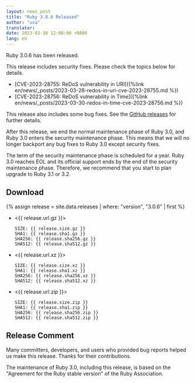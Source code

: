 ```yaml
---
layout: news_post
title: "Ruby 3.0.6 Released"
author: "usa"
translator:
date: 2023-03-30 12:00:00 +0000
lang: en
---
```


Ruby 3.0.6 has been released.

This release includes security fixes.
Please check the topics below for details.

* [CVE-2023-28755: ReDoS vulnerability in URI]({%link en/news/_posts/2023-03-28-redos-in-uri-cve-2023-28755.md %})
* [CVE-2023-28756: ReDoS vulnerability in Time]({%link en/news/_posts/2023-03-30-redos-in-time-cve-2023-28756.md %})

This release also includes some bug fixes.
See the [GitHub releases](https://github.com/ruby/ruby/releases/tag/v3_0_6) for further details.

After this release, we end the normal maintenance phase of Ruby 3.0, and Ruby 3.0 enters the security maintenance phase.
This means that we will no longer backport any bug fixes to Ruby 3.0 except security fixes.

The term of the security maintenance phase is scheduled for a year.
Ruby 3.0 reaches EOL and its official support ends by the end of the security maintenance phase.
Therefore, we recommend that you start to plan upgrade to Ruby 3.1 or 3.2.

## Download

{% assign release = site.data.releases | where: "version", "3.0.6" | first %}

* <{{ release.url.gz }}>

      SIZE: {{ release.size.gz }}
      SHA1: {{ release.sha1.gz }}
      SHA256: {{ release.sha256.gz }}
      SHA512: {{ release.sha512.gz }}

* <{{ release.url.xz }}>

      SIZE: {{ release.size.xz }}
      SHA1: {{ release.sha1.xz }}
      SHA256: {{ release.sha256.xz }}
      SHA512: {{ release.sha512.xz }}

* <{{ release.url.zip }}>

      SIZE: {{ release.size.zip }}
      SHA1: {{ release.sha1.zip }}
      SHA256: {{ release.sha256.zip }}
      SHA512: {{ release.sha512.zip }}

## Release Comment

Many committers, developers, and users who provided bug reports helped us make this release.
Thanks for their contributions.

The maintenance of Ruby 3.0, including this release, is based on the "Agreement for the Ruby stable version" of the Ruby Association.
